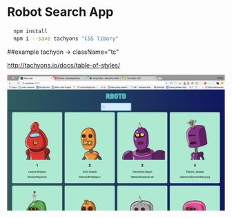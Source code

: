 # Robot Search App

```bash
  npm install
  npm i --save tachyons "CSS libary"

```
##example
tachyon -> className="tc" 

http://tachyons.io/docs/table-of-styles/


<img src="./img.png">


